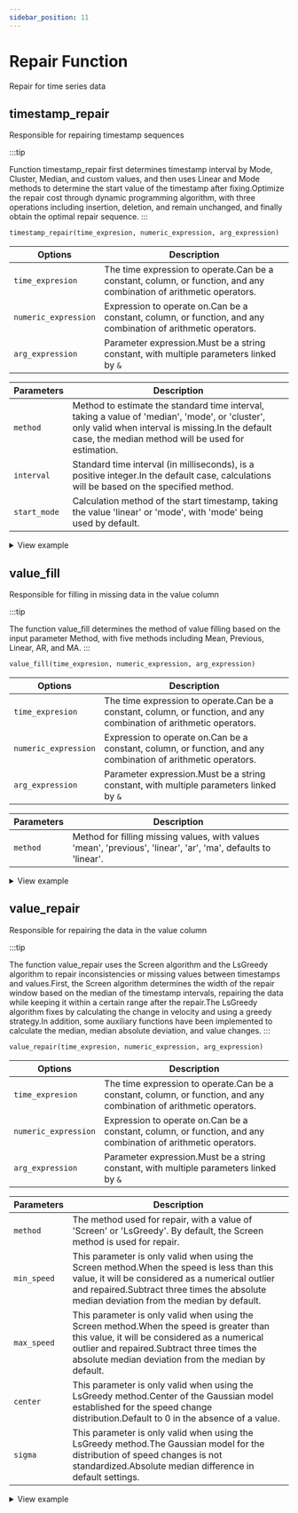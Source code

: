 ```yaml
---
sidebar_position: 11
---
```


# Repair Function

Repair for time series data

## timestamp_repair

Responsible for repairing timestamp sequences

:::tip

Function timestamp_repair first determines timestamp interval by Mode, Cluster, Median, and custom values, and then uses Linear and Mode methods to determine the start value of the timestamp after fixing.Optimize the repair cost through dynamic programming algorithm, with three operations including insertion, deletion, and remain unchanged, and finally obtain the optimal repair sequence.
:::

```sql
timestamp_repair(time_expresion, numeric_expression, arg_expression)
```

| Options              | Description                                                                                                                                         |
| -------------------- | --------------------------------------------------------------------------------------------------------------------------------------------------- |
| `time_expresion`     | The time expression to operate.Can be a constant, column, or function, and any combination of arithmetic operators. |
| `numeric_expression` | Expression to operate on.Can be a constant, column, or function, and any combination of arithmetic operators.       |
| `arg_expression`     | Parameter expression.Must be a string constant, with multiple parameters linked by `&`                                              |

| Parameters   | Description                                                                                                                                                                                                                              |
| ------------ | ---------------------------------------------------------------------------------------------------------------------------------------------------------------------------------------------------------------------------------------- |
| `method`     | Method to estimate the standard time interval, taking a value of 'median', 'mode', or 'cluster', only valid when interval is missing.In the default case, the median method will be used for estimation. |
| `interval`   | Standard time interval (in milliseconds), is a positive integer.In the default case, calculations will be based on the specified method.                                              |
| `start_mode` | Calculation method of the start timestamp, taking the value 'linear' or 'mode', with 'mode' being used by default.                                                                                                       |

<details>
  <summary>View example</summary>

```sql {1-3}
CREATE table wzz(value double);
INSERT wzz VALUES ('2024-01-01T00:00:00.000',1),('2024-01-01T00:00:10.000',2),('2024-01-01T00:00:19.000',3),('2024-01-01T00:00:30.000',4),('2024-01-01T00:00:40.000',5),('2024-01-01T00:00:50.000',6),('2024-01-01T00:01:01.000',7),('2024-01-01T00:01:11.000',8),('2024-01-01T00:01:21.000',9),('2024-01-01T00:01:31.000',10);
SELECT timestamp_repair(time, value, 'method=mode&start_mode=linear') FROM wzz;
+-------------------------+------------------------------------------------------------------------------+
| time                    | timestamp_repair(wzz.time, wzz.value, Utf8("method=mode&start_mode=linear")) |
+-------------------------+------------------------------------------------------------------------------+
| 2024-01-01T00:00:00.300 | 1.0                                                                          |
| 2024-01-01T00:00:10.300 | 2.0                                                                          |
| 2024-01-01T00:00:20.300 | 3.0                                                                          |
| 2024-01-01T00:00:30.300 | 4.0                                                                          |
| 2024-01-01T00:00:40.300 | 5.0                                                                          |
| 2024-01-01T00:00:50.300 | 6.0                                                                          |
| 2024-01-01T00:01:00.300 | 7.0                                                                          |
| 2024-01-01T00:01:10.300 | 8.0                                                                          |
| 2024-01-01T00:01:20.300 | 9.0                                                                          |
| 2024-01-01T00:01:30.300 | 10.0                                                                         |
| 2024-01-01T00:01:40.300 | NaN                                                                          |
+-------------------------+------------------------------------------------------------------------------+
```

</details>

## value_fill

Responsible for filling in missing data in the value column

:::tip

The function value_fill determines the method of value filling based on the input parameter Method, with five methods including Mean, Previous, Linear, AR, and MA.
:::

```sql
value_fill(time_expresion, numeric_expression, arg_expression)
```

| Options              | Description                                                                                                                                         |
| -------------------- | --------------------------------------------------------------------------------------------------------------------------------------------------- |
| `time_expresion`     | The time expression to operate.Can be a constant, column, or function, and any combination of arithmetic operators. |
| `numeric_expression` | Expression to operate on.Can be a constant, column, or function, and any combination of arithmetic operators.       |
| `arg_expression`     | Parameter expression.Must be a string constant, with multiple parameters linked by `&`                                              |

| Parameters | Description                                                                                                                    |
| ---------- | ------------------------------------------------------------------------------------------------------------------------------ |
| `method`   | Method for filling missing values, with values 'mean', 'previous', 'linear', 'ar', 'ma', defaults to 'linear'. |

<details>
  <summary>View example</summary>

```sql {1-3}
CREATE table wzz(value double);
INSERT wzz VALUES ('2024-01-01T00:00:02',acos(3)),('2024-01-01T00:00:03',101.0),('2024-01-01T00:00:04',102.0),('2024-01-01T00:00:06',104.0),('2024-01-01T00:00:08',126.0),('2024-01-01T00:00:10',108.0),('2024-01-01T00:00:14',acos(3)),('2024-01-01T00:00:15',113.0),('2024-01-01T00:00:16',114.0),('2024-01-01T00:00:18',116.0),('2024-01-01T00:00:20',acos(3)),('2024-01-01T00:00:22',acos(3)),('2024-01-01T00:00:26',124.0),('2024-01-01T00:00:28',126.0),('2024-01-01T00:00:30',128.0);
SELECT value_fill(time, value, 'method=mean') FROM wzz;
+---------------------+------------------------------------------------------+
| time                | value_fill(wzz.time, wzz.value, Utf8("method=mean")) |
+---------------------+------------------------------------------------------+
| 2024-01-01T00:00:02 | 114.72727272727273                                   |
| 2024-01-01T00:00:03 | 101.0                                                |
| 2024-01-01T00:00:04 | 102.0                                                |
| 2024-01-01T00:00:06 | 104.0                                                |
| 2024-01-01T00:00:08 | 126.0                                                |
| 2024-01-01T00:00:10 | 108.0                                                |
| 2024-01-01T00:00:14 | 114.72727272727273                                   |
| 2024-01-01T00:00:15 | 113.0                                                |
| 2024-01-01T00:00:16 | 114.0                                                |
| 2024-01-01T00:00:18 | 116.0                                                |
| 2024-01-01T00:00:20 | 114.72727272727273                                   |
| 2024-01-01T00:00:22 | 114.72727272727273                                   |
| 2024-01-01T00:00:26 | 124.0                                                |
| 2024-01-01T00:00:28 | 126.0                                                |
| 2024-01-01T00:00:30 | 128.0                                                |
+---------------------+------------------------------------------------------+
```

</details>

## value_repair

Responsible for repairing the data in the value column

:::tip

The function value_repair uses the Screen algorithm and the LsGreedy algorithm to repair inconsistencies or missing values between timestamps and values.First, the Screen algorithm determines the width of the repair window based on the median of the timestamp intervals, repairing the data while keeping it within a certain range after the repair.The LsGreedy algorithm fixes by calculating the change in velocity and using a greedy strategy.In addition, some auxiliary functions have been implemented to calculate the median, median absolute deviation, and value changes.
:::

```sql
value_repair(time_expresion, numeric_expression, arg_expression)
```

| Options              | Description                                                                                                                                         |
| -------------------- | --------------------------------------------------------------------------------------------------------------------------------------------------- |
| `time_expresion`     | The time expression to operate.Can be a constant, column, or function, and any combination of arithmetic operators. |
| `numeric_expression` | Expression to operate on.Can be a constant, column, or function, and any combination of arithmetic operators.       |
| `arg_expression`     | Parameter expression.Must be a string constant, with multiple parameters linked by `&`                                              |

| Parameters  | Description                                                                                                                                                                                                                                                                                   |
| ----------- | --------------------------------------------------------------------------------------------------------------------------------------------------------------------------------------------------------------------------------------------------------------------------------------------- |
| `method`    | The method used for repair, with a value of 'Screen' or 'LsGreedy'. By default, the Screen method is used for repair.                                                                                                                                         |
| `min_speed` | This parameter is only valid when using the Screen method.When the speed is less than this value, it will be considered as a numerical outlier and repaired.Subtract three times the absolute median deviation from the median by default.    |
| `max_speed` | This parameter is only valid when using the Screen method.When the speed is greater than this value, it will be considered as a numerical outlier and repaired.Subtract three times the absolute median deviation from the median by default. |
| `center`    | This parameter is only valid when using the LsGreedy method.Center of the Gaussian model established for the speed change distribution.Default to 0 in the absence of a value.                                                                |
| `sigma`     | This parameter is only valid when using the LsGreedy method.The Gaussian model for the distribution of speed changes is not standardized.Absolute median difference in default settings.                                                      |

<details>
  <summary>View example</summary>

```sql {1-3}
CREATE table wzz(value double);
INSERT wzz VALUES ('2024-01-01T00:00:02',100.0),('2024-01-01T00:00:03',101.0),('2024-01-01T00:00:04',102.0),('2024-01-01T00:00:06',104.0),('2024-01-01T00:00:08',126.0),('2024-01-01T00:00:10',108.0),('2024-01-01T00:00:14',112.0),('2024-01-01T00:00:15',113.0),('2024-01-01T00:00:16',114.0),('2024-01-01T00:00:18',116.0),('2024-01-01T00:00:20',118.0),('2024-01-01T00:00:22',100.0),('2024-01-01T00:00:26',124.0),('2024-01-01T00:00:28',126.0),('2024-01-01T00:00:30',acos(3));
SELECT value_repair(time, value, 'method=screen') from wzz;
+---------------------+----------------------------------------------------------+
| time                | value_repair(wzz.time, wzz.value, Utf8("method=screen")) |
+---------------------+----------------------------------------------------------+
| 2024-01-01T00:00:02 | 100.0                                                    |
| 2024-01-01T00:00:03 | 101.0                                                    |
| 2024-01-01T00:00:04 | 102.0                                                    |
| 2024-01-01T00:00:06 | 104.0                                                    |
| 2024-01-01T00:00:08 | 106.0                                                    |
| 2024-01-01T00:00:10 | 108.0                                                    |
| 2024-01-01T00:00:14 | 112.0                                                    |
| 2024-01-01T00:00:15 | 113.0                                                    |
| 2024-01-01T00:00:16 | 114.0                                                    |
| 2024-01-01T00:00:18 | 116.0                                                    |
| 2024-01-01T00:00:20 | 118.0                                                    |
| 2024-01-01T00:00:22 | 120.0                                                    |
| 2024-01-01T00:00:26 | 124.0                                                    |
| 2024-01-01T00:00:28 | 126.0                                                    |
| 2024-01-01T00:00:30 | 128.0                                                    |
+---------------------+----------------------------------------------------------+
```

</details>
